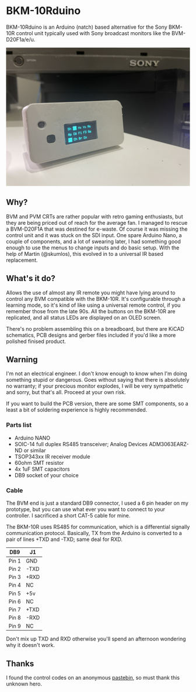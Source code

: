 # BKM-10Rduino

BKM-10Rduino is an Arduino (natch) based alternative for the Sony BKM-10R control unit typically used with Sony broadcast monitors like the BVM-D20F1a/e/u.

![Finished board](BKM10Rduino.jpeg)

## Why?

BVM and PVM CRTs are rather popular with retro gaming enthusiasts, but they are being priced out of reach for the average fan. I managed to rescue a BVM-D20F1A that was destined for e-waste. Of course it was missing the control unit and it was stuck on the SDI input. One spare Arduino Nano, a couple of components, and a lot of swearing later, I had something good enough to use the menus to change inputs and do basic setup. With the help of Martin (@skumlos), this evolved in to a universal IR based replacement.


## What's it do?

Allows the use of almost any IR remote you might have lying around to control any BVM compatible with the BKM-10R. It's configurable through a learning mode, so it's kind of like using a universal remote control, if you remember those from the late 90s. All the buttons on the BKM-10R are replicated, and all status LEDs are displayed on an OLED screen.


There's no problem assembling this on a breadboard, but there are KiCAD schematics, PCB designs and gerber files included if you'd like a more polished finised product.


## Warning

I'm not an electrical engineer. I don't know enough to know when I'm doing something stupid or dangerous. Goes without saying that there is absolutely no warranty; if your precious monitor explodes, I will be very sympathetic and sorry, but that's all. Proceed at your own risk.


If you want to build the PCB version, there are some SMT components, so a least a bit of soldering experience is highly recommended.


### Parts list
* Arduino NANO
* SOIC-14 full duplex RS485 transceiver; Analog Devices ADM3063EARZ-ND or similar
* TSOP343xx IR receiver module
* 60ohm SMT resistor
* 4x 1uF SMT capacitors
* DB9 socket of your choice

### Cable

The BVM end is just a standard DB9 connector, I used a 6 pin header on my prototype, but you can use what ever you want to connect to your controller. I sacrificed a short CAT-5 cable for mine.


The BKM-10R uses RS485 for communication, which is a differential signally communication protocol. Basically, TX from the Arduino is converted to a pair of lines +TXD and -TXD; same deal for RXD.


DB9 | J1
--- | --
Pin 1 | GND
Pin 2 | -TXD
Pin 3 | +RXD
Pin 4 | NC
Pin 5 | +5v
Pin 6 | NC
Pin 7 | +TXD
Pin 8 | -RXD
Pin 9 | NC


Don't mix up TXD and RXD otherwise you'll spend an afternoon wondering why it doesn't work.


## Thanks

I found the control codes on an anonymous [pastebin](https://pastebin.com/aTUWf33J), so must thank this unknown hero.
